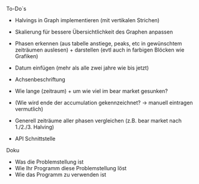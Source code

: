 To-Do`s
-	Halvings in Graph implementieren (mit vertikalen Strichen)
-	Skalierung für bessere Übersichtlichkeit des Graphen anpassen
-	Phasen erkennen (aus tabelle anstiege, peaks, etc in gewünschtem zeiträumen auslesen) + darstellen (evtl auch in farbigen Blöcken wie Grafiken)
-	Datum einfügen (mehr als alle zwei jahre wie bis jetzt)
-	Achsenbeschriftung
-	Wie lange (zeitraum) + um wie viel im bear market gesunken?
-	(Wie wird ende der accumulation gekennzeichnet? -> manuell eintragen vermutlich)
-	Generell zeiträume aller phasen vergleichen (z.B. bear market nach 1./2./3. Halving)

- API Schnittstelle 



Doku
-	Was die Problemstellung ist
-	Wie Ihr Programm diese Problemstellung löst
-	Wie das Programm zu verwenden ist
